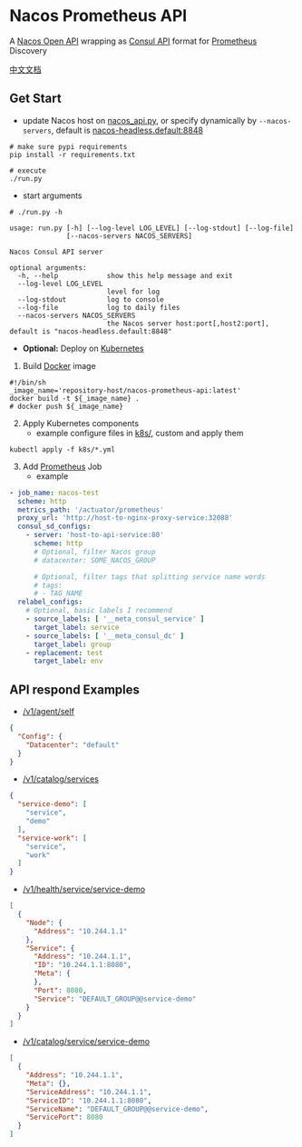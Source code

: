 # Nacos Prometheus API

A [Nacos Open API](https://nacos.io/en-us/docs/open-api.html) wrapping as [Consul API](https://www.consul.io/api-docs/health) format for [Prometheus](https://prometheus.io/docs/prometheus/latest/configuration/configuration/#consul_sd_config) Discovery

[中文文档](README_zh.md)

## Get Start

- update Nacos host on [nacos_api.py](nacos_api.py), or specify dynamically by `--nacos-servers`, default is [nacos-headless.default:8848](nacos-headless.default:8848)

```shell
# make sure pypi requirements
pip install -r requirements.txt

# execute
./run.py
```

- start arguments

```shell
# ./run.py -h

usage: run.py [-h] [--log-level LOG_LEVEL] [--log-stdout] [--log-file]
              [--nacos-servers NACOS_SERVERS]

Nacos Consul API server

optional arguments:
  -h, --help            show this help message and exit
  --log-level LOG_LEVEL
                        level for log
  --log-stdout          log to console
  --log-file            log to daily files
  --nacos-servers NACOS_SERVERS
                        the Nacos server host:port[,host2:port], default is "nacos-headless.default:8848"
```

- **Optional:** Deploy on [Kubernetes](https://kubernetes.io/docs/home/)

1. Build [Docker](https://docs.docker.com/engine/reference/commandline/build/) image

```shell
#!/bin/sh
_image_name='repository-host/nacos-prometheus-api:latest'
docker build -t ${_image_name} .
# docker push ${_image_name}
```

2. Apply Kubernetes components
    - example configure files in [k8s/](k8s/), custom and apply them

```shell
kubectl apply -f k8s/*.yml
```

3. Add [Prometheus](https://prometheus.io/docs/prometheus/latest/configuration/configuration/#consul_sd_config) Job
    - example

```yaml
- job_name: nacos-test
  scheme: http
  metrics_path: '/actuator/prometheus'
  proxy_url: 'http://host-to-nginx-proxy-service:32088'
  consul_sd_configs:
    - server: 'host-to-api-service:80'
      scheme: http
      # Optional, filter Nacos group
      # datacenter: SOME_NACOS_GROUP

      # Optional, filter tags that splitting service name words
      # tags:
      # - TAG_NAME
  relabel_configs:
    # Optional, basic labels I recommend 
    - source_labels: [ '__meta_consul_service' ]
      target_label: service
    - source_labels: [ '__meta_consul_dc' ]
      target_label: group
    - replacement: test
      target_label: env
```

## API respond Examples

- [/v1/agent/self](/v1/agent/self)

```json
{
  "Config": {
    "Datacenter": "default"
  }
}

```

- [/v1/catalog/services](/v1/catalog/services)

```json
{
  "service-demo": [
    "service",
    "demo"
  ],
  "service-work": [
    "service",
    "work"
  ]
}
```

- [/v1/health/service/service-demo](/v1/catalog/health/service-demo)

```json
[
  {
    "Node": {
      "Address": "10.244.1.1"
    },
    "Service": {
      "Address": "10.244.1.1",
      "ID": "10.244.1.1:8080",
      "Meta": {
      },
      "Port": 8080,
      "Service": "DEFAULT_GROUP@@service-demo"
    }
  }
]
```

- [/v1/catalog/service/service-demo](/v1/catalog/service/service-demo)

```json
[
  {
    "Address": "10.244.1.1",
    "Meta": {},
    "ServiceAddress": "10.244.1.1",
    "ServiceID": "10.244.1.1:8080",
    "ServiceName": "DEFAULT_GROUP@@service-demo",
    "ServicePort": 8080
  }
]
```
